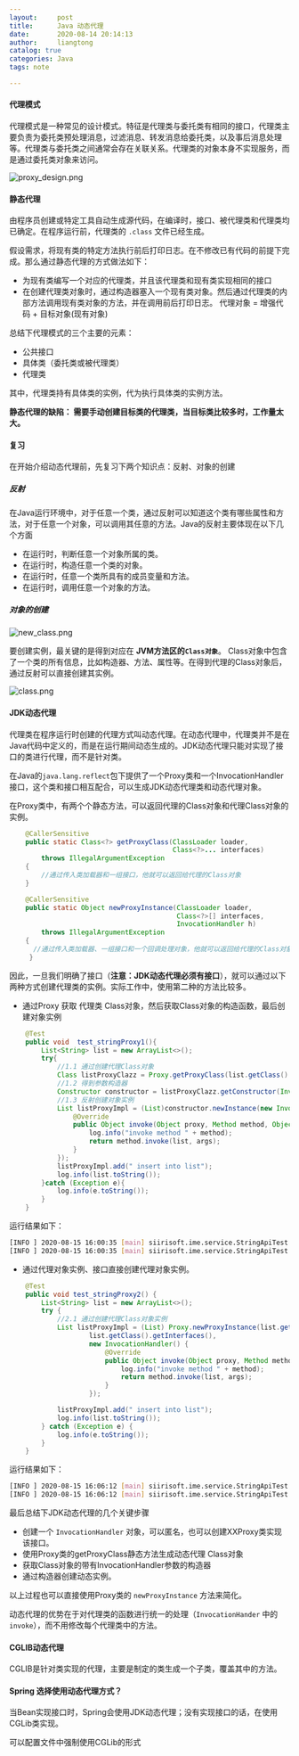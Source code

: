 ```yaml
---
layout:     post
title:      Java 动态代理
date:       2020-08-14 20:14:13
author:     liangtong
catalog: true
categories: Java
tags: note

---
```




#### 代理模式

代理模式是一种常见的设计模式。特征是代理类与委托类有相同的接口，代理类主要负责为委托类预处理消息，过滤消息、转发消息给委托类，以及事后消息处理等。代理类与委托类之间通常会存在关联关系。代理类的对象本身不实现服务，而是通过委托类对象来访问。

![proxy_design.png](/post/java/20200814/proxy_design_pattern.png)


#### 静态代理

由程序员创建或特定工具自动生成源代码，在编译时，接口、被代理类和代理类均已确定。在程序运行前，代理类的 `.class` 文件已经生成。

假设需求，将现有类的特定方法执行前后打印日志。在不修改已有代码的前提下完成。那么通过静态代理的方式做法如下：

+ 为现有类编写一个对应的代理类，并且该代理类和现有类实现相同的接口
+ 在创建代理类对象时，通过构造器塞入一个现有类对象。然后通过代理类的内部方法调用现有类对象的方法，并在调用前后打印日志。 代理对象 = 增强代码 + 目标对象(现有对象)



总结下代理模式的三个主要的元素：

+ 公共接口
+ 具体类（委托类或被代理类）
+ 代理类

其中，代理类持有具体类的实例，代为执行具体类的实例方法。



**静态代理的缺陷： 需要手动创建目标类的代理类，当目标类比较多时，工作量太大。**



#### 复习

在开始介绍动态代理前，先复习下两个知识点：反射、对象的创建

##### 反射

在Java运行环境中，对于任意一个类，通过反射可以知道这个类有哪些属性和方法，对于任意一个对象，可以调用其任意的方法。Java的反射主要体现在以下几个方面

+ 在运行时，判断任意一个对象所属的类。
+ 在运行时，构造任意一个类的对象。
+ 在运行时，任意一个类所具有的成员变量和方法。
+ 在运行时，调用任意一个对象的方法。

##### 对象的创建

![new_class.png](/post/java/20200814/new_class.jpg)

要创建实例，最关键的是得到对应在 **JVM方法区的`Class对象`**。 Class对象中包含了一个类的所有信息，比如构造器、方法、属性等。在得到代理的Class对象后，通过反射可以直接创建其实例。


![class.png](/post/java/20200814/class.jpg)

#### JDK动态代理

代理类在程序运行时创建的代理方式叫动态代理。在动态代理中，代理类并不是在Java代码中定义的，而是在运行期间动态生成的。JDK动态代理只能对实现了接口的类进行代理，而不是针对类。

在Java的`java.lang.reflect`包下提供了一个Proxy类和一个InvocationHandler接口，这个类和接口相互配合，可以生成JDK动态代理类和动态代理对象。

在Proxy类中，有两个个静态方法，可以返回代理的Class对象和代理Class对象的实例。

```Java
    @CallerSensitive
    public static Class<?> getProxyClass(ClassLoader loader,
                                         Class<?>... interfaces)
        throws IllegalArgumentException
    {
        //通过传入类加载器和一组接口，他就可以返回给代理的Class对象
    }

    @CallerSensitive
    public static Object newProxyInstance(ClassLoader loader,
                                          Class<?>[] interfaces,
                                          InvocationHandler h)
        throws IllegalArgumentException
    {
      //通过传入类加载器、一组接口和一个回调处理对象，他就可以返回给代理的Class对象的实例
     }
```

因此，一旦我们明确了接口（**注意：JDK动态代理必须有接口**），就可以通过以下两种方式创建代理类的实例。实际工作中，使用第二种的方法比较多。

+ 通过Proxy 获取 代理类 Class对象，然后获取Class对象的构造函数，最后创建对象实例

```Java
    @Test
    public void  test_stringProxy1(){
        List<String> list = new ArrayList<>();
        try{
            //1.1 通过创建代理Class对象
            Class listProxyClazz = Proxy.getProxyClass(list.getClass().getClassLoader(), List.class);
            //1.2 得到参数构造器
            Constructor constructor = listProxyClazz.getConstructor(InvocationHandler.class);
            //1.3 反射创建对象实例
            List listProxyImpl = (List)constructor.newInstance(new InvocationHandler() {
                @Override
                public Object invoke(Object proxy, Method method, Object[] args) throws Throwable {
                    log.info("invoke method " + method);
                    return method.invoke(list, args);
                }
            });
            listProxyImpl.add(" insert into list");
            log.info(list.toString());
        }catch (Exception e){
            log.info(e.toString());
        }
    }
```

运行结果如下：

```bash
[INFO ] 2020-08-15 16:00:35 [main] siirisoft.ime.service.StringApiTest - invoke method public abstract boolean java.util.List.add(java.lang.Object)
[INFO ] 2020-08-15 16:00:35 [main] siirisoft.ime.service.StringApiTest - [ insert into list]
```

+ 通过代理对象实例、接口直接创建代理对象实例。

```Java
    @Test
    public void test_stringProxy2() {
        List<String> list = new ArrayList<>();
        try {
            //2.1 通过创建代理Class对象实例
            List listProxyImpl = (List) Proxy.newProxyInstance(list.getClass().getClassLoader(),
                    list.getClass().getInterfaces(),
                    new InvocationHandler() {
                        @Override
                        public Object invoke(Object proxy, Method method, Object[] args) throws Throwable {
                            log.info("invoke method " + method);
                            return method.invoke(list, args);
                        }
                    });

            listProxyImpl.add(" insert into list");
            log.info(list.toString());
        } catch (Exception e) {
            log.info(e.toString());
        }
    }
```

运行结果如下：

```bash
[INFO ] 2020-08-15 16:06:12 [main] siirisoft.ime.service.StringApiTest - invoke method public abstract boolean java.util.List.add(java.lang.Object)
[INFO ] 2020-08-15 16:06:12 [main] siirisoft.ime.service.StringApiTest - [ insert into list]
```

最后总结下JDK动态代理的几个关键步骤

+ 创建一个 `InvocationHandler` 对象，可以匿名，也可以创建XXProxy类实现该接口。
+ 使用Proxy类的getProxyClass静态方法生成动态代理 Class对象
+ 获取Class对象的带有InvocationHandler参数的构造器
+ 通过构造器创建动态实例。

以上过程也可以直接使用Proxy类的 `newProxyInstance` 方法来简化。

动态代理的优势在于对代理类的函数进行统一的处理（`InvocationHander` 中的 `invoke`），而不用修改每个代理类中的方法。



#### CGLIB动态代理

CGLIB是针对类实现的代理，主要是制定的类生成一个子类，覆盖其中的方法。

#### Spring 选择使用动态代理方式？

  当Bean实现接口时，Spring会使用JDK动态代理；没有实现接口的话，在使用CGLib类实现。

  可以配置文件中强制使用CGLib的形式






